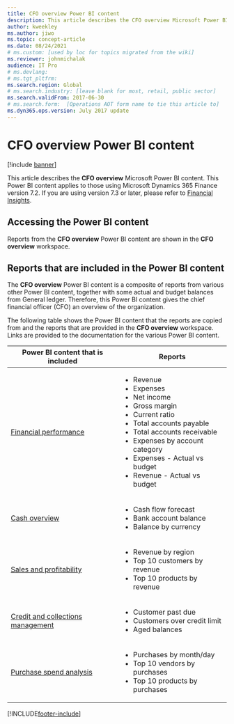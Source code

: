 ```yaml
---
title: CFO overview Power BI content
description: This article describes the CFO overview Microsoft Power BI content. 
author: kweekley
ms.author: jiwo
ms.topic: concept-article
ms.date: 08/24/2021
# ms.custom: [used by loc for topics migrated from the wiki]
ms.reviewer: johnmichalak
audience: IT Pro
# ms.devlang: 
# ms.tgt_pltfrm: 
ms.search.region: Global
# ms.search.industry: [leave blank for most, retail, public sector]
ms.search.validFrom: 2017-06-30
# ms.search.form:  [Operations AOT form name to tie this article to]
ms.dyn365.ops.version: July 2017 update 
---
```


# CFO overview Power BI content

[!include [banner](../includes/banner.md)] 

This article describes the **CFO overview** Microsoft Power BI content. This Power BI content applies to those using Microsoft Dynamics 365 Finance version 7.2. If you are using version 7.3 or later, please refer to [Financial Insights](financial-insights.md).

## Accessing the Power BI content

Reports from the **CFO overview** Power BI content are shown in the **CFO overview** workspace.

## Reports that are included in the Power BI content
The **CFO overview** Power BI content is a composite of reports from various other Power BI content, together with some actual and budget balances from General ledger. Therefore, this Power BI content gives the chief financial officer (CFO) an overview of the organization.

The following table shows the Power BI content that the reports are copied from and the reports that are provided in the **CFO overview** workspace. Links are provided to the documentation for the various Power BI content.

| Power BI content that is included | Reports |
|-----------------------------------|---------|
| [Financial performance](financial-performance-power-bi-content-pack.md) | <ul><li>Revenue</li><li>Expenses</li><li>Net income</li><li>Gross margin</li><li>Current ratio</li><li>Total accounts payable</li><li>Total accounts receivable</li><li>Expenses by account category</li><li>Expenses - Actual vs budget</li><li>Revenue - Actual vs budget</li></ul> |
| [Cash overview](../../../finance/cash-bank-management/Cash-Overview-Power-BI-content.md) | <ul><li>Cash flow forecast</li><li>Bank account balance</li><li>Balance by currency</li></ul> |
| [Sales and profitability](sales-profitability-performance-content-pack.md) | <ul><li>Revenue by region</li><li>Top 10 customers by revenue</li><li>Top 10 products by revenue</li></ul> |
| [Credit and collections management](../../../finance/accounts-receivable/credit-collections-power-bi.md) | <ul><li>Customer past due</li><li>Customers over credit limit</li><li>Aged balances</li></ul> |
| [Purchase spend analysis](../../../finance/accounts-receivable/credit-collections-power-bi.md) | <ul><li>Purchases by month/day</li><li>Top 10 vendors by purchases</li><li>Top 10 products by purchases</li></ul> |


[!INCLUDE[footer-include](../../../includes/footer-banner.md)]

